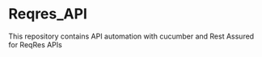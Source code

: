 # Reqres_API
This repository contains API automation with cucumber and Rest Assured for ReqRes APIs
